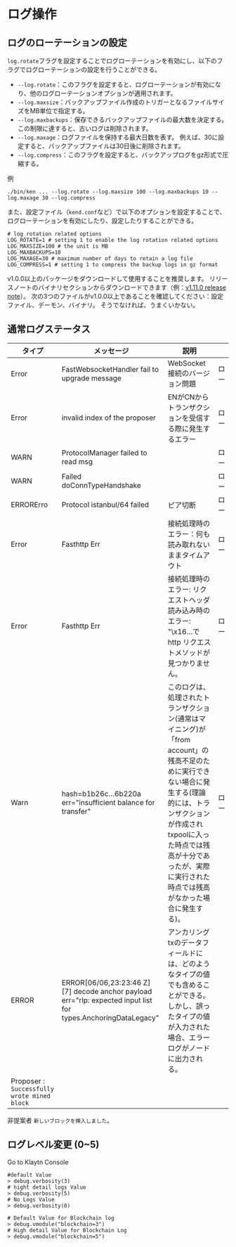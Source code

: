# ログ操作

## ログのローテーションの設定

`log.rotate`フラグを設定することでログローテーションを有効にし、以下のフラグでログローテーションの設定を行うことができる。

- `--log.rotate`：このフラグを設定すると、ログローテーションが有効になり、他のログローテーションオプションが適用されます。
- `--log.maxsize`：バックアップファイル作成のトリガーとなるファイルサイズをMB単位で指定する。
- `--log.maxbackups`：保存できるバックアップファイルの最大数を決定する。 この制限に達すると、古いログは削除されます。
- `--log.maxage`：ログファイルを保持する最大日数を表す。 例えば、30に設定すると、バックアップファイルは30日後に削除されます。
- `--log.compress`：このフラグを設定すると、バックアップログをgz形式で圧縮する。

例

```
./bin/ken ... --log.rotate --log.maxsize 100 --log.maxbackups 10 --log.maxage 30 --log.compress
```

また、設定ファイル（`kend.conf`など）で以下のオプションを設定することで、ログローテーションを有効にしたり、設定したりすることができる。

```
# log rotation related options
LOG_ROTATE=1 # setting 1 to enable the log rotation related options
LOG_MAXSIZE=100 # the unit is MB
LOG_MAXBACKUPS=10
LOG_MAXAGE=30 # maximum number of days to retain a log file
LOG_COMPRESS=1 # setting 1 to compress the backup logs in gz format
```

v1.0.0以上のパッケージをダウンロードして使用することを推奨します。 リリースノートのバイナリセクションからダウンロードできます（例：[v1.11.0 release note](https://github.com/klaytn/klaytn/releases/tag/v1.11.0)）。 次の3つのファイルがv1.0.0以上であることを確認してください：設定ファイル、デーモン、バイナリ。 そうでなければ、うまくいかない。

## 通常ログステータス

| タイプ                                                         | メッセージ                                                                                                                                                                                                                                                                                  | 説明                                                                                                                                                                                |    |
| ----------------------------------------------------------- | -------------------------------------------------------------------------------------------------------------------------------------------------------------------------------------------------------------------------------------------------------------------------------------- | --------------------------------------------------------------------------------------------------------------------------------------------------------------------------------- | -- |
| Error                                                       | FastWebsocketHandler fail to upgrade message                                                                                                                                                                                                                                           | WebSocket接続のバージョン問題                                                                                                                                                               | ロー |
| Error                                                       | invalid index of the proposer                                                                                                                                                                                                                                                          | ENがCNからトランザクションを受信する際に発生するエラー                                                                                                                                                     | ロー |
| WARN                                                        | ProtocolManager failed to read msg                                                                                                                                                                                                                                                     |                                                                                                                                                                                   | ロー |
| WARN                                                        | Failed doConnTypeHandshake                                                                                                                                                                                                                                                             |                                                                                                                                                                                   | ロー |
| ERRORErro                                                   | Protocol istanbul/64 failed                                                                                                                                                                                                                                                            | ピア切断                                                                                                                                                                              | ロー |
| Error                                                       | Fasthttp Err                                                                                                                                                                                                                                                                           | 接続処理時のエラー：何も読み取れないままタイムアウト                                                                                                                                                        | ロー |
| Error                                                       | Fasthttp Err                                                                                                                                                                                                                                                                           | 接続処理時のエラー: リクエストヘッダ読み込み時のエラー: "\x16…で http リクエストメソッドが見つかりません。                                                                                     | ロー |
| Warn                                                        | hash=b1b26c…6b220a err="insufficient balance for transfer"                                                                                                                                                                                                                             | このログは、処理されたトランザクション(通常はマイニング)が「from account」の残高不足のために実行できない場合に発生する(理論的には、トランザクションが作成されtxpoolに入った時点では残高が十分であったが、実際に実行された時点では残高がなかった場合に発生する)。 | ロー |
| ERROR                                                       | ERROR[06/06,23:23:46 Z] [7] decode anchor payload err="rlp: expected input list for types.AnchoringDataLegacy" | アンカリングtxのデータフィールドには、どのようなタイプの値でも含めることができる。 しかし、誤ったタイプの値が入力された場合、エラーログがノードに出力される。                                                                                                  |    |
| Proposer : `Successfully wrote mined block` |                                                                                                                                                                                                                                                                                        |                                                                                                                                                                                   |    |

非提案者 `新しいブロックを挿入しました`。

## ログレベル変更 (0~5)

Go to Klaytn Console

```
#default Value
> debug.verbosity(3)
# hight detail logs Value
> debug.verbosity(5)
# No Logs Value
> debug.verbosity(0)

# Default Value for Blockchain log
> debug.vmodule("blockchain=3")
# High detail Value for Blockchain Log
> debug.vmodule("blockchain=5")

```
